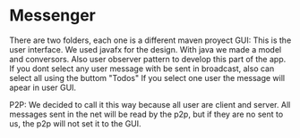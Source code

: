 # Messenger

There are two folders, each one is a different maven proyect
GUI:
  This is the user interface. We used javafx for the design. With java we made a model and conversors.
  Also user observer pattern to develop this part of the app.
  If you dont select any user message with be sent in broadcast, also can select all using the buttom "Todos"
  If you select one user the message will apear in user GUI.
  
P2P:
  We decided to call it this way because all user are client and server.
  All messages sent in the net will be read by the p2p, but if they are no sent to us, the p2p will not set it to the GUI.
  
